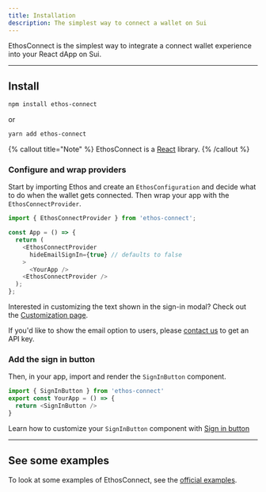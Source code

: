 ```yaml
---
title: Installation
description: The simplest way to connect a wallet on Sui
---
```


EthosConnect is the simplest way to integrate a connect wallet experience into your React dApp on Sui.

---

## Install

```bash
npm install ethos-connect
```

or

```bash
yarn add ethos-connect
```

{% callout title="Note" %}
EthosConnect is a [React](https://reactjs.org/) library.
{% /callout %}

### Configure and wrap providers

Start by importing Ethos and create an `EthosConfiguration` and decide what to do when the wallet gets connected. Then wrap your app with the `EthosConnectProvider`.

```js
import { EthosConnectProvider } from 'ethos-connect';

const App = () => {
  return (
    <EthosConnectProvider
      hideEmailSignIn={true} // defaults to false
    >
      <YourApp />
    <EthosConnectProvider />
  );
};
```

Interested in customizing the text shown in the sign-in modal? Check out the [Customization page](customization).

If you'd like to show the email option to users, please [contact us](mailto:support@ethoswallet.xyz) to get an API key.

### Add the sign in button

Then, in your app, import and render the `SignInButton` component.

```js
import { SignInButton } from 'ethos-connect'
export const YourApp = () => {
  return <SignInButton />
}
```

Learn how to customize your `SignInButton` component with [Sign in button](sign-in-button)

---

## See some examples

To look at some examples of EthosConnect, see the [official examples](https://github.com/EthosWallet/ethosconnect/tree/main/examples).
